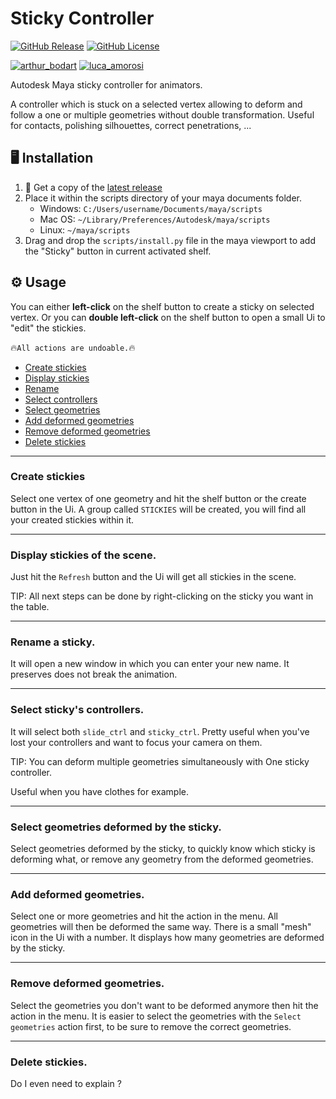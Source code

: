 Sticky Controller
====

[![GitHub Release](https://img.shields.io/github/v/release/luca-amorosi/sticky_controller)](http://github.com/luca-amorosi/sticky_controller/releases)
[![GitHub License](https://img.shields.io/github/license/luca-amorosi/sticky_controller)](https://github.com/luca-amorosi/sticky_controller/blob/main/LICENSE)

[![arthur_bodart](https://img.shields.io/badge/Author-Arthur%20Bodart-darkgreen)](https://www.linkedin.com/in/arthur-bodart-35a442b8/)
[![luca_amorosi](https://img.shields.io/badge/Author-Luca%20Amorosi-darkgreen)](https://www.linkedin.com/in/luca-amorosi-234b70184/)


Autodesk Maya sticky controller for animators.

A controller which is stuck on a selected vertex allowing to deform and follow a
one or multiple geometries without double transformation. Useful for contacts,
polishing silhouettes, correct penetrations, ...

## :desktop_computer: Installation 

1) :floppy_disk: Get a copy of the [latest release](http://github.com/luca-amorosi/sticky_controller/releases)
2) Place it within the scripts directory of your maya documents folder.
   - Windows: ```C:/Users/username/Documents/maya/scripts```
   - Mac OS: ```~/Library/Preferences/Autodesk/maya/scripts```
   - Linux: ```~/maya/scripts```
3) Drag and drop the `scripts/install.py` file in the maya viewport to add the "Sticky"
button in current activated shelf.

## :gear: Usage 

You can either **left-click** on the shelf button to create a sticky on selected
vertex. Or you can **double left-click** on the shelf button to open a small Ui
to "edit" the stickies.

:fire:`All actions are undoable.`:fire:

- [Create stickies](#create-stickies)
- [Display stickies](#display-stickies-of-the-scene)
- [Rename](#rename-a-sticky)
- [Select controllers](#select-stickys-controllers)
- [Select geometries](#select-geometries-deformed-by-the-sticky)
- [Add deformed geometries](#add-deformed-geometries)
- [Remove deformed geometries](#remove-deformed-geometries)
- [Delete stickies](#delete-stickies)

---
### Create stickies

Select one vertex of one geometry and hit the shelf button or the create button
in the Ui.
A group called `STICKIES` will be created, you will find all your created
stickies within it.

---
### Display stickies of the scene.

Just hit the `Refresh` button and the Ui will get all stickies in the scene.

TIP: All next steps can be done by right-clicking on the sticky you want in the
table.

---
### Rename a sticky.

It will open a new window in which you can enter your new name. It preserves
does not break the animation.

---
### Select sticky's controllers.

It will select both `slide_ctrl` and `sticky_ctrl`. Pretty useful when you've
lost your controllers and want to focus your camera on them.

TIP: You can deform multiple geometries simultaneously with One sticky
controller.

Useful when you have clothes for example.

---
### Select geometries deformed by the sticky.

Select geometries deformed by the sticky, to quickly know which sticky is
deforming what, or remove any geometry from the deformed geometries.

---
### Add deformed geometries.

Select one or more geometries and hit the action in the menu. All geometries
will then be deformed the same way. There is a small "mesh" icon in the Ui with
a number. It displays how many geometries are deformed by the sticky.

---
### Remove deformed geometries.

Select the geometries you don't want to be deformed anymore then hit the action
in the menu. It is easier to select the geometries with the `Select geometries`
action first, to be sure to remove the correct geometries.

---
### Delete stickies.

Do I even need to explain ?